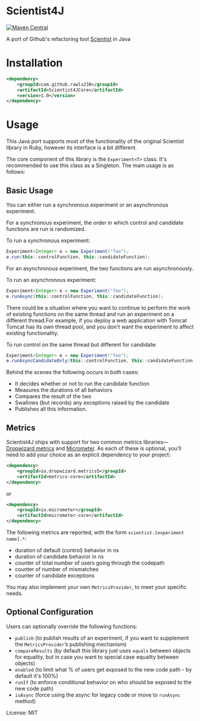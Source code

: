 # Scientist4J

[![Maven Central](https://maven-badges.herokuapp.com/maven-central/com.github.rawls238/Scientist4J/badge.svg)](https://maven-badges.herokuapp.com/maven-central/com.github.rawls238/Scientist4J)

A port of Github's refactoring tool [Scientist](https://github.com/github/scientist) in Java

# Installation

```xml
<dependency>
    <groupId>com.github.rawls238</groupId>
    <artifactId>Scientist4JCore</artifactId>
    <version>1.0</version>
</dependency>
```
# Usage

This Java port supports most of the functionality of the original Scientist library in Ruby, however its interface is a bit different.

The core component of this library is the `Experiment<T>` class. It's recommended to use this class as a Singleton. The main usage is as follows:

## Basic Usage

You can either run a synchronous experiment or an asynchronous experiment.

For a synchronous experiment, the order in which control and candidate functions are run is randomized.

To run a synchronous experiment:

```java
Experiment<Integer> e = new Experiment("foo");
e.run(this::controlFunction, this::candidateFunction);
```

For an asynchronous experiment, the two functions are run asynchronously.

To run an asynchronous experiment:

```java
Experiment<Integer> e = new Experiment("foo");
e.runAsync(this::controlFunction, this::candidateFunction);
```

There could be a situation where you want to continue to perform the work of existing functions on the same thread and run an experiment on a different thread.For example, if you deploy a web application with Tomcat Tomcat has its own thread pool, 
and you don't want the experiment to affect existing functionality.

To run control on the same thread but different for candidate:
```java
Experiment<Integer> e = new Experiment("foo");
e.runAsyncCandidateOnly(this::controlFunction, this::candidateFunction);
```

Behind the scenes the following occurs in both cases:
* It decides whether or not to run the candidate function
* Measures the durations of all behaviors
* Compares the result of the two
* Swallows (but records) any exceptions raised by the candidate
* Publishes all this information.


## Metrics

Scientist4J ships with support for two common metrics libraries—[Dropwizard metrics](https://dropwizard.github.io/metrics/)
 and [Micrometer](https://micrometer.io). As each of these is optional, you’ll need to add your choice as an explicit dependency to your project:

```xml
<dependency>
    <groupId>io.dropwizard.metrics5</groupId>
    <artifactId>metrics-core</artifactId>
</dependency>
```
or
```xml
<dependency>
    <groupId>io.micrometer</groupId>
    <artifactId>micrometer-core</artifactId>
</dependency>
```

The following metrics are reported, with the form `scientist.[experiment name].*`:

* duration of default (control) behavior in ns
* duration of candidate behavior in ns
* counter of total number of users going through the codepath
* counter of number of mismatches
* counter of candidate exceptions

You may also implement your own `MetricsProvider`, to meet your specific needs.

## Optional Configuration

Users can optionally override the following functions:

* `publish` (to publish results of an experiment, if you want to supplement the `MetricsProvider`’s publishing mechanism)
* `compareResults` (by default this library just uses `equals` between objects for equality, but in case you want to special case equality between objects)
* `enabled` (to limit what % of users get exposed to the new code path - by default it's 100%)
* `runIf` (to enforce conditional behavior on who should be exposed to the new code path)
* `isAsync` (force using the async for legacy code or move to `runAsync` method)


License: MIT
